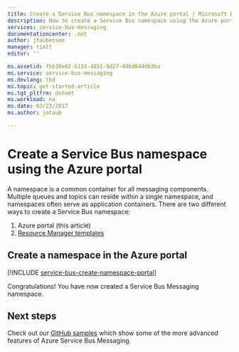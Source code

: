 ```yaml
---
title: Create a Service Bus namespace in the Azure portal | Microsoft Docs
description: How to create a Service Bus namespace using the Azure portal.
services: service-bus-messaging
documentationcenter: .net
author: jtaubensee
manager: timlt
editor: ''

ms.assetid: fbb10e62-b133-4851-9d27-40bd844db3ba
ms.service: service-bus-messaging
ms.devlang: tbd
ms.topic: get-started-article
ms.tgt_pltfrm: dotnet
ms.workload: na
ms.date: 03/23/2017
ms.author: jotaub

---
```

# Create a Service Bus namespace using the Azure portal
A namespace is a common container for all messaging components. Multiple queues and topics can reside within a single namespace, and namespaces often serve as application containers. There are two different ways to create a Service Bus namespace:

1. Azure portal (this article)
2. [Resource Manager templates][create-namespace-using-arm]

## Create a namespace in the Azure portal
[!INCLUDE [service-bus-create-namespace-portal](../../includes/service-bus-create-namespace-portal.md)]

Congratulations! You have now created a Service Bus Messaging namespace.

## Next steps
Check out our [GitHub samples][github-samples] which show some of the more advanced features of Azure Service Bus Messaging.

[create-namespace-using-arm]: service-bus-resource-manager-overview.md
[github-samples]: https://github.com/Azure-Samples/azure-servicebus-messaging-samples
